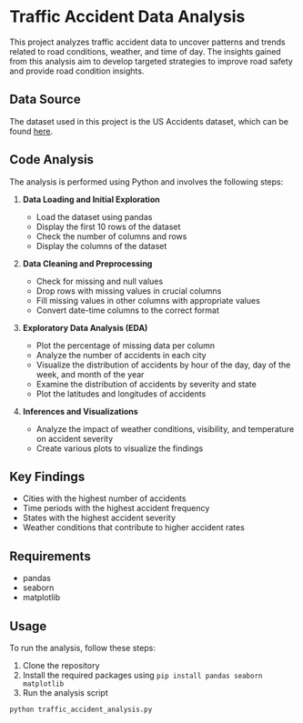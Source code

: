 # Traffic Accident Data Analysis

This project analyzes traffic accident data to uncover patterns and trends related to road conditions, weather, and time of day. The insights gained from this analysis aim to develop targeted strategies to improve road safety and provide road condition insights.

## Data Source

The dataset used in this project is the US Accidents dataset, which can be found [here](https://www.kaggle.com/sobhanmoosavi/us-accidents).

## Code Analysis

The analysis is performed using Python and involves the following steps:

1. **Data Loading and Initial Exploration**
    - Load the dataset using pandas
    - Display the first 10 rows of the dataset
    - Check the number of columns and rows
    - Display the columns of the dataset

2. **Data Cleaning and Preprocessing**
    - Check for missing and null values
    - Drop rows with missing values in crucial columns
    - Fill missing values in other columns with appropriate values
    - Convert date-time columns to the correct format

3. **Exploratory Data Analysis (EDA)**
    - Plot the percentage of missing data per column
    - Analyze the number of accidents in each city
    - Visualize the distribution of accidents by hour of the day, day of the week, and month of the year
    - Examine the distribution of accidents by severity and state
    - Plot the latitudes and longitudes of accidents

4. **Inferences and Visualizations**
    - Analyze the impact of weather conditions, visibility, and temperature on accident severity
    - Create various plots to visualize the findings

## Key Findings

- Cities with the highest number of accidents
- Time periods with the highest accident frequency
- States with the highest accident severity
- Weather conditions that contribute to higher accident rates

## Requirements

- pandas
- seaborn
- matplotlib

## Usage

To run the analysis, follow these steps:

1. Clone the repository
2. Install the required packages using `pip install pandas seaborn matplotlib`
3. Run the analysis script

```python
python traffic_accident_analysis.py
